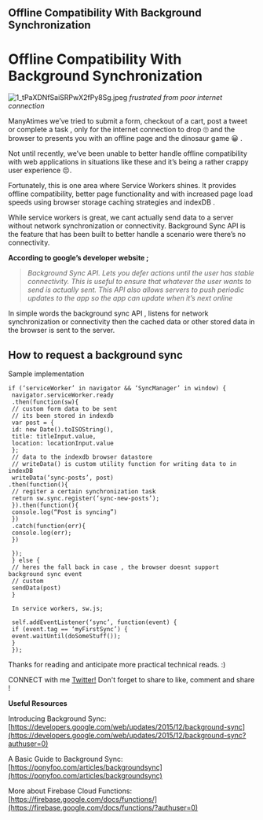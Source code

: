 ## Offline Compatibility With Background Synchronization



# Offline Compatibility With Background Synchronization




![1_tPaXDNfSaiSRPwX2fPy8Sg.jpeg](https://cdn.hashnode.com/res/hashnode/image/upload/v1596451405189/W-PJYwxCL.jpeg)
*frustrated from poor internet connection*

ManyAtimes we’ve tried to submit a form, checkout of a cart, post a tweet or complete a task , only for the internet connection to drop 🙄 and the browser to presents you with an offline page and the dinosaur game 😀 .

Not until recently, we’ve been unable to better handle offline compatibility with web applications in situations like these and it’s being a rather crappy user experience 😣.

Fortunately, this is one area where Service Workers shines. It provides offline compatibility, better page functionality and with increased page load speeds using browser storage caching strategies and indexDB .

While service workers is great, we cant actually send data to a server without network synchronization or connectivity. Background Sync API is the feature that has been built to better handle a scenario were there’s no connectivity.

**According to google’s developer website ;**
 
 > *Background Sync API. Lets you defer actions until the user has stable connectivity. This is useful to ensure that whatever the user wants to send is actually sent. This API also allows servers to push periodic updates to the app so the app can update when it’s next online*
 
 In simple words the background sync API , listens for network synchronization or connectivity then the cached data or other stored data in the browser is sent to the server.

##  How to request a background sync

Sample implementation



```
if (‘serviceWorker’ in navigator && ‘SyncManager’ in window) {
 navigator.serviceWorker.ready
 .then(function(sw){
 // custom form data to be sent
 // its been stored in indexdb
 var post = {
 id: new Date().toISOString(),
 title: titleInput.value,
 location: locationInput.value
 };
 // data to the indexdb browser datastore
 // writeData() is custom utility function for writing data to in indexDB
 writeData(‘sync-posts’, post)
.then(function(){
 // regiter a certain synchronization task
 return sw.sync.register(‘sync-new-posts’);
 }).then(function(){
 console.log(“Post is syncing”)
 })
 .catch(function(err){
 console.log(err);
 })

 });
 } else {
 // heres the fall back in case , the browser doesnt support background sync event
 // custom
 sendData(post)
 }
 
 In service workers, sw.js;
 
 self.addEventListener(‘sync’, function(event) {
 if (event.tag == ‘myFirstSync’) {
 event.waitUntil(doSomeStuff());
 }
 });

``` 

Thanks for reading and anticipate more practical technical reads. :)

CONNECT with me [Twitter!](https://twitter.com/I_am_nextwebb)
Don't forget to share to like,  comment and share !  





**Useful Resources**

Introducing Background Sync:[https://developers.google.com/web/updates/2015/12/background-sync](https://developers.google.com/web/updates/2015/12/background-sync?authuser=0)

A Basic Guide to Background Sync:
 [https://ponyfoo.com/articles/backgroundsync](https://ponyfoo.com/articles/backgroundsync)

More about Firebase Cloud Functions: [https://firebase.google.com/docs/functions/](https://firebase.google.com/docs/functions/?authuser=0)


